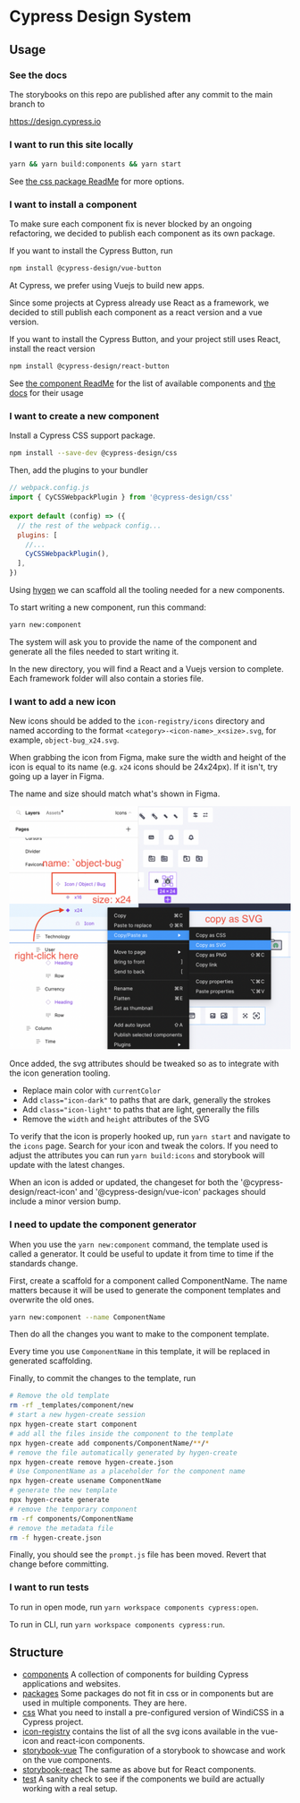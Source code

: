 # Cypress Design System

## Usage

### See the docs

The storybooks on this repo are published after any commit to the main branch to

https://design.cypress.io

### I want to run this site locally

```bash
yarn && yarn build:components && yarn start
```

See [the css package ReadMe](./css/) for more options.

### I want to install a component

To make sure each component fix is never blocked by an ongoing refactoring, we decided to publish each component as its own package.

If you want to install the Cypress Button, run

```bash
npm install @cypress-design/vue-button
```

At Cypress, we prefer using Vuejs to build new apps.

Since some projects at Cypress already use React as a framework, we decided to still publish each component as a react version and a vue version.

If you want to install the Cypress Button, and your project still uses React, install the react version

```bash
npm install @cypress-design/react-button
```

See [the component ReadMe](./components/) for the list of available components and [the docs](https://cypress-design.vercel.app) for their usage

### I want to create a new component

Install a Cypress CSS support package.

```bash
npm install --save-dev @cypress-design/css
```

Then, add the plugins to your bundler

```js
// webpack.config.js
import { CyCSSWebpackPlugin } from '@cypress-design/css'

export default (config) => ({
  // the rest of the webpack config...
  plugins: [
    //...
    CyCSSWebpackPlugin(),
  ],
})
```

Using [hygen](https://hygen.io) we can scaffold all the tooling needed for a new components.

To start writing a new component, run this command:

```bash
yarn new:component
```

The system will ask you to provide the name of the component and generate all the files needed to start writing it.

In the new directory, you will find a React and a Vuejs version to complete. Each framework folder will also contain a stories file.

### I want to add a new icon

New icons should be added to the `icon-registry/icons` directory and named according to the format `<category>-<icon-name>_x<size>.svg`, for example, `object-bug_x24.svg`.

When grabbing the icon from Figma, make sure the width and height of the icon is equal to its name (e.g. `x24` icons should be 24x24px). If it isn't, try going up a layer in Figma.

The name and size should match what's shown in Figma.

![image](copy-svg.png)

Once added, the svg attributes should be tweaked so as to integrate with the icon generation tooling.

- Replace main color with `currentColor`
- Add `class="icon-dark"` to paths that are dark, generally the strokes
- Add `class="icon-light"` to paths that are light, generally the fills
- Remove the `width` and `height` attributes of the SVG

To verify that the icon is properly hooked up, run `yarn start` and navigate to the `icons` page. Search for your icon and tweak the colors. If you need to adjust the attributes you can run `yarn build:icons` and storybook will update with the latest changes.

When an icon is added or updated, the changeset for both the '@cypress-design/react-icon' and '@cypress-design/vue-icon' packages should include a minor version bump.

### I need to update the component generator

When you use the `yarn new:component` command, the template used is called a generator. It could be useful to update it from time to time if the standards change.

First, create a scaffold for a component called ComponentName. The name matters because it will be used to generate the component templates and overwrite the old ones.

```bash
yarn new:component --name ComponentName
```

Then do all the changes you want to make to the component template.

Every time you use `ComponentName` in this template, it will be replaced in generated scaffolding.

Finally, to commit the changes to the template, run

```bash
# Remove the old template
rm -rf _templates/component/new
# start a new hygen-create session
npx hygen-create start component
# add all the files inside the component to the template
npx hygen-create add components/ComponentName/**/*
# remove the file automatically generated by hygen-create
npx hygen-create remove hygen-create.json
# Use ComponentName as a placeholder for the component name
npx hygen-create usename ComponentName
# generate the new template
npx hygen-create generate
# remove the temporary component
rm -rf components/ComponentName
# remove the metadata file
rm -f hygen-create.json
```

Finally, you should see the `prompt.js` file has been moved. Revert that change before committing.

### I want to run tests

To run in open mode, run `yarn workspace components cypress:open`.

To run in CLI, run `yarn workspace components cypress:run`.

## Structure

- [components](./components/) A collection of components for building Cypress applications and websites.
- [packages](./packages/) Some packages do not fit in css or in components but are used in multiple components. They are here.
- [css](./css/) What you need to install a pre-configured version of WindiCSS in a Cypress project.
- [icon-registry](./icon-registry/) contains the list of all the svg icons available in the vue-icon and react-icon components.
- [storybook-vue](./storybook-vue/) The configuration of a storybook to showcase and work on the vue components.
- [storybook-react](./storybook-react/) The same as above but for React components.
- [test](./test/) A sanity check to see if the components we build are actually working with a real setup.
